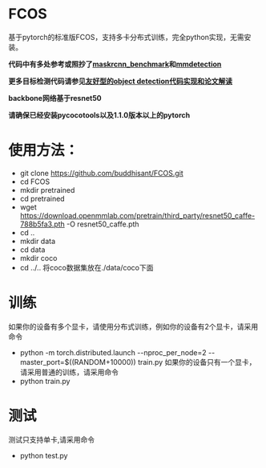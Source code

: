 # FCOS
基于pytorch的标准版FCOS，支持多卡分布式训练，完全python实现，无需安装。

**代码中有多处参考或照抄了[maskrcnn_benchmark](https://github.com/facebookresearch/maskrcnn-benchmark)和[mmdetection](https://github.com/open-mmlab/mmdetection)**

**更多目标检测代码请参见[友好型的object detection代码实现和论文解读](https://blog.csdn.net/gongyi_yf/article/details/109660890)**

**backbone网络基于resnet50**

**请确保已经安装pycocotools以及1.1.0版本以上的pytorch**

# 使用方法：
- git clone https://github.com/buddhisant/FCOS.git
- cd FCOS
- mkdir pretrained
- cd pretrained
- wget https://download.openmmlab.com/pretrain/third_party/resnet50_caffe-788b5fa3.pth -O resnet50_caffe.pth
- cd ..
- mkdir data
- cd data
- mkdir coco
- cd ../..
将coco数据集放在./data/coco下面

# 训练
如果你的设备有多个显卡，请使用分布式训练，例如你的设备有2个显卡，请采用命令
- python -m torch.distributed.launch --nproc_per_node=2 --master_port=$((RANDOM+10000)) train.py
如果你的设备只有一个显卡，请采用普通的训练，请采用命令
- python train.py

# 测试
测试只支持单卡,请采用命令
- python test.py
